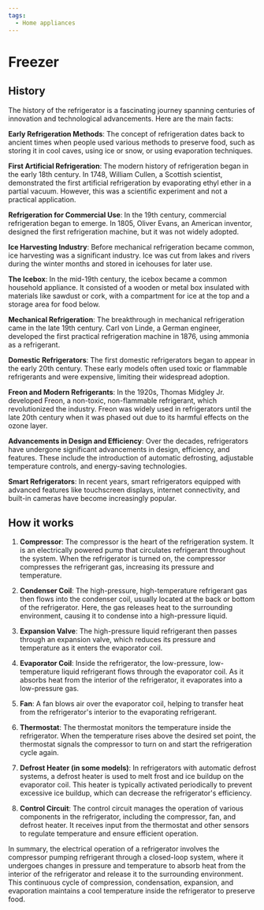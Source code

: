 ```yaml
---
tags:
  - Home appliances
---
```


<head>
    <meta charset="UTF-8">
    <meta name="viewport" content="width=device-width, initial-scale=1.0">
    <meta name="description" content="Welcome to ac-electricity! Here you will learn more about electricity, the different components used to make an electrical circuit as well as their features and use cases.">
    <meta name="keywords" content="alexis carbillet, carbillet, electricity, capacitors, conductors, diodes, electronic, energy source, hardware, home appliances, inductors, insulators, resistors, semi-conductors">
    <meta name="author" content="Alexis Carbillet ">
</head>

# Freezer

## History

The history of the refrigerator is a fascinating journey spanning centuries of innovation and technological advancements. Here are the main facts:

**Early Refrigeration Methods**: The concept of refrigeration dates back to ancient times when people used various methods to preserve food, such as storing it in cool caves, using ice or snow, or using evaporation techniques.

**First Artificial Refrigeration**: The modern history of refrigeration began in the early 18th century. In 1748, William Cullen, a Scottish scientist, demonstrated the first artificial refrigeration by evaporating ethyl ether in a partial vacuum. However, this was a scientific experiment and not a practical application.

**Refrigeration for Commercial Use**: In the 19th century, commercial refrigeration began to emerge. In 1805, Oliver Evans, an American inventor, designed the first refrigeration machine, but it was not widely adopted.

**Ice Harvesting Industry**: Before mechanical refrigeration became common, ice harvesting was a significant industry. Ice was cut from lakes and rivers during the winter months and stored in icehouses for later use.

**The Icebox**: In the mid-19th century, the icebox became a common household appliance. It consisted of a wooden or metal box insulated with materials like sawdust or cork, with a compartment for ice at the top and a storage area for food below.

**Mechanical Refrigeration**: The breakthrough in mechanical refrigeration came in the late 19th century. Carl von Linde, a German engineer, developed the first practical refrigeration machine in 1876, using ammonia as a refrigerant.

**Domestic Refrigerators**: The first domestic refrigerators began to appear in the early 20th century. These early models often used toxic or flammable refrigerants and were expensive, limiting their widespread adoption.

**Freon and Modern Refrigerants**: In the 1920s, Thomas Midgley Jr. developed Freon, a non-toxic, non-flammable refrigerant, which revolutionized the industry. Freon was widely used in refrigerators until the late 20th century when it was phased out due to its harmful effects on the ozone layer.

**Advancements in Design and Efficiency**: Over the decades, refrigerators have undergone significant advancements in design, efficiency, and features. These include the introduction of automatic defrosting, adjustable temperature controls, and energy-saving technologies.

**Smart Refrigerators**: In recent years, smart refrigerators equipped with advanced features like touchscreen displays, internet connectivity, and built-in cameras have become increasingly popular.

## How it works

1. **Compressor**: The compressor is the heart of the refrigeration system. It is an electrically powered pump that circulates refrigerant throughout the system. When the refrigerator is turned on, the compressor compresses the refrigerant gas, increasing its pressure and temperature.

2. **Condenser Coil**: The high-pressure, high-temperature refrigerant gas then flows into the condenser coil, usually located at the back or bottom of the refrigerator. Here, the gas releases heat to the surrounding environment, causing it to condense into a high-pressure liquid.

3. **Expansion Valve**: The high-pressure liquid refrigerant then passes through an expansion valve, which reduces its pressure and temperature as it enters the evaporator coil.

4. **Evaporator Coil**: Inside the refrigerator, the low-pressure, low-temperature liquid refrigerant flows through the evaporator coil. As it absorbs heat from the interior of the refrigerator, it evaporates into a low-pressure gas.

5. **Fan**: A fan blows air over the evaporator coil, helping to transfer heat from the refrigerator's interior to the evaporating refrigerant.

6. **Thermostat**: The thermostat monitors the temperature inside the refrigerator. When the temperature rises above the desired set point, the thermostat signals the compressor to turn on and start the refrigeration cycle again.

7. **Defrost Heater (in some models)**: In refrigerators with automatic defrost systems, a defrost heater is used to melt frost and ice buildup on the evaporator coil. This heater is typically activated periodically to prevent excessive ice buildup, which can decrease the refrigerator's efficiency.

8. **Control Circuit**: The control circuit manages the operation of various components in the refrigerator, including the compressor, fan, and defrost heater. It receives input from the thermostat and other sensors to regulate temperature and ensure efficient operation.

In summary, the electrical operation of a refrigerator involves the compressor pumping refrigerant through a closed-loop system, where it undergoes changes in pressure and temperature to absorb heat from the interior of the refrigerator and release it to the surrounding environment. This continuous cycle of compression, condensation, expansion, and evaporation maintains a cool temperature inside the refrigerator to preserve food.